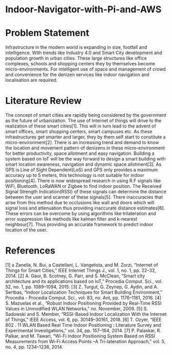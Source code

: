 # Indoor-Navigator-with-Pi-and-AWS

# Problem Statement

Infrastructure in the modern world is expanding in size, footfall and intelligence. With trends like Industry 4.0 and Smart City development and population growth in urban cities. These large structures like office complexes, schools and shopping centers they by themselves become micro-environments. For intelligent use of space and management of crowd and convenience for the denizen services like indoor navigation and localisation are required.


# Literature Review 

The concept of smart cities are rapidly being considered by the government as the future of urbanization. The use of Internet of things will drive to the realization of these smart cities[1]. This will in turn lead to the advent of smart offices, smart shopping centers, smart campuses etc. As these infrastructures get smarter and larger, they by them self start to constitute a micro-environment[2]. There is an increasing trend and demand to know the location and movement pattern of denizens in these micro-environment for better productivity, space allotment and easy navigation. Building a system based on IoT will be the way forward to design a smart building with smart location awareness, navigation and dynamic space allotment[3]. As GPS is Line of Sight Dependent(LoS) and GPS only provides a maximum accuracy up to 5 meters, this technology is not suitable for indoor positioning[4]. There is now widespread research in using R.F signals like WiFi, Bluetooth, LoRaWAN or Zigbee to find indoor position. The Received Signal Strength Indication(RSSI) of these signals can determine the distance between the user and scanner of these signals[5]. There inaccuracies that arise from this method due to occlusions like wall and doors which will signal loss and attenuation thus providing inaccurate distance estimates[6]. These errors can be overcome by using algorithms like trilateration and error suppression like methods like kalman filter and k-nearest neighbour[7]. Thus providing an accurate framework to predict indoor location of the user.

# References

[1]	 a Zanella, N. Bui,  a Castellani, L. Vangelista, and M. Zorzi, “Internet of Things for Smart Cities,” IEEE Internet Things J., vol. 1, no. 1, pp. 22–32, 2014.
[2]	A. Gaur, B. Scotney, G. Parr, and S. McClean, “Smart city architecture and its applications based on IoT,” Procedia Comput. Sci., vol. 52, no. 1, pp. 1089–1094, 2015.
[3] Z. Turgut, G. Zeynep, G. Aydin, and A. Sertbas, “Indoor Localization Techniques for Smart Building Environment,” Procedia - Procedia Comput. Sci., vol. 83, no. Ant, pp. 1176–1181, 2016.
[4] S. Mazuelas et al., “Robust Indoor Positioning Provided by Real-Time RSSI Values in Unmodified WLAN Networks,” no. November, 2009.
[5] S. Sadowski and S. Member, “RSSI-Based Indoor Localization With the Internet of Things,” IEEE Access, vol. 6, pp. 30149–30161, 2018.
[6] T. Ozyer, “IEEE 802 . 11 WLAN Based Real Time Indoor Positioning : Literature Survey and Experimental Investigations,” vol. 34, pp. 157–164, 2014.
[7] P. Palaskar, R. Palkar, and M. Tawari, “Wi-Fi Indoor Positioning System Based on RSSI Measurements from Wi-Fi Access Points –A Tri-lateration Approach,” vol. 5, no. 4, pp. 1234–1238, 2014.

